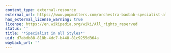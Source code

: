 ```yaml
---
content_type: external-resource
external_url: https://www.popmatters.com/orchestra-baobab-specialist-all-styles-2647835491.html
has_external_license_warning: true
license: https://en.wikipedia.org/wiki/All_rights_reserved
status: ''
title: '*Specialist in all Styles*'
uid: d7abdb88-818b-4dc7-b448-81c9255d364a
wayback_url: ''
---
```

